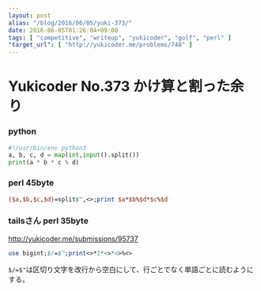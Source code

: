```yaml
---
layout: post
alias: "/blog/2016/06/05/yuki-373/"
date: 2016-06-05T01:26:04+09:00
tags: [ "competitive", "writeup", "yukicoder", "golf", "perl" ]
"target_url": [ "http://yukicoder.me/problems/748" ]
---
```


# Yukicoder No.373 かけ算と割った余り

### python

``` python
#!/usr/bin/env python3
a, b, c, d = map(int,input().split())
print(a * b * c % d)
```

### perl 45byte

``` perl
($a,$b,$c,$d)=split$",<>;print $a*$b%$d*$c%$d
```

### tailsさん perl 35byte

<http://yukicoder.me/submissions/95737>

``` perl
use bigint;$/=$";print<>*1*<>*<>%<>
```

`$/=$"`は区切り文字を改行から空白にして、行ごとでなく単語ごとに読むようにする。

